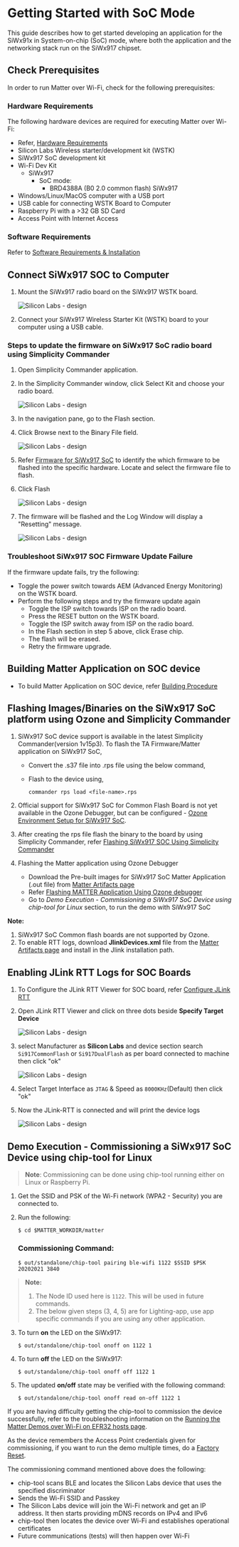 # Getting Started with SoC Mode

This guide describes how to get started developing an application for the SiWx91x in System-on-chip (SoC) mode, where both the application and the networking stack run on the SiWx917 chipset.

## Check Prerequisites

In order to run Matter over Wi-Fi, check for the following prerequisites:

### Hardware Requirements

The following hardware devices are required for executing Matter over Wi-Fi:
 - Refer, [Hardware Requirements](../general/HARDWARE_REQUIREMENTS.md#matter-over-wi-fi-accessory-device-requirements-for-soc-mode)
- Silicon Labs Wireless starter/development kit (WSTK)
- SiWx917 SoC development kit
- Wi-Fi Dev Kit
  - SiWx917
    - SoC mode:
      - BRD4388A (B0 2.0 common flash)
             SiWx917
- Windows/Linux/MacOS computer with a USB port
- USB cable for connecting WSTK Board to Computer
- Raspberry Pi with a >32 GB SD Card
- Access Point with Internet Access

### Software Requirements

Refer to [Software Requirements & Installation ](../general/SOFTWARE_REQUIREMENTS.md)

## Connect SiWx917 SOC to Computer

1. Mount the SiWx917 radio board on the SiWx917 WSTK board.
    
   ![Silicon Labs - design](./images/mount-soc.png)
    
2. Connect your SiWx917 Wireless Starter Kit (WSTK) board to your computer using a USB cable.

### Steps to update the firmware on SiWx917 SoC radio board using Simplicity Commander

1. Open Simplicity Commander application.

3. In the Simplicity Commander window, click Select Kit and choose your radio board.

   ![Silicon Labs - design](./images/commander-select-board.png)

4. In the navigation pane, go to the Flash section.

5. Click Browse next to the Binary File field.
   
   ![Silicon Labs - design](./images/select-flash-option-in-commander.png)

6. Refer [Firmware for SiWx917 SoC](../general/ARTIFACTS.md#siwx917-firmware-for-siwx917-soc) to identify the which firmware to be flashed into the specific hardware. Locate and select the firmware file to flash.  

7. Click Flash

   ![Silicon Labs - design](./images/commander-click-flash-button.png)

8. The firmware will be flashed and the Log Window will display a "Resetting" message.

   ![Silicon Labs - design](./images/commander-flash-success.png)

### Troubleshoot SiWx917 SOC Firmware Update Failure
If the firmware update fails, try the following:
  - Toggle the power switch towards AEM (Advanced Energy Monitoring) on the WSTK board.
  - Perform the following steps and try the firmware update again
     - Toggle the ISP switch towards ISP on the radio board.
     - Press the RESET button on the WSTK board.
     - Toggle the ISP switch away from ISP on the radio board.
     - In the Flash section in step 5 above, click Erase chip.
     - The flash will be erased.
     - Retry the firmware upgrade.


## Building Matter Application on SOC device
- To build Matter Application on SOC device, refer [Building Procedure](./SW_SETUP.md)

## Flashing Images/Binaries on the SiWx917 SoC platform using Ozone and Simplicity Commander

1. SiWx917 SoC device support is available in the latest Simplicity Commander(version 1v15p3). To flash the TA Firmware/Matter application on SiWx917 SoC,
    - Convert the .s37 file into .rps file using the below command,

    - Flash to the device using,          
    
          commander rps load <file-name>.rps 

2. Official support for SiWx917 SoC for Common Flash Board is not yet available in the Ozone Debugger, but can be configured - [Ozone Environment Setup for SiWx917 SoC](SiWx917_Enablement_For_Ozone.md).

3. After creating the rps file flash the binary to the board by using Simplicity Commander, refer [Flashing SiWx917 SOC Using Simplicity Commander](../general/FLASHING_USING_COMMANDER.md#flashing-the-siwx917-soc-matter-pre-built-binary-using-simplicity-commander)

4. Flashing the Matter application using Ozone Debugger

   - Download the Pre-built images for SiWx917 SoC Matter Application (.out file) from [Matter Artifacts page](../general/ARTIFACTS.md)
   - Refer [Flashing MATTER Application Using Ozone debugger](./SiWx917_Enablement_For_Ozone.md)
   - Go to *Demo Execution - Commissioning a SiWx917 SoC Device using chip-tool for Linux* section, to run the demo with SiWx917 SoC

**Note:**
1. SiWx917 SoC Common flash boards are not supported by Ozone.
2. To enable RTT logs, download **JlinkDevices.xml** file from the [Matter Artifacts page](../general/ARTIFACTS.md) and install in the Jlink installation path.
 
## Enabling JLink RTT Logs for SOC Boards
1. To Configure the JLink RTT Viewer for SOC board, refer [Configure JLink RTT](./SiWx917_Enablement_For_Ozone.md#steps-to-configure-the-siwx917-soc-on-the-jlink-rtt-logging-and-ozone-debugger)

2. Open JLink RTT Viewer and click on three dots beside **Specify Target Device**

   ![Silicon Labs - design](./images/jlink-rtt-soc-selection.png)

3. select Manufacturer as **Silicon Labs** and device section search `Si917CommonFlash` or `Si917DualFlash` as per board connected to machine then click "ok" 

   ![Silicon Labs - design](./images/jlink-rtt-soc-board-selection.png)

4. Select Target Interface as `JTAG` & Speed as `8000KHz`(Default) then click "ok"

5. Now the JLink-RTT is connected and will print the device logs
   
   ![Silicon Labs - design](./images/jlink-rtt-connected-logs.png)

## Demo Execution - Commissioning a SiWx917 SoC Device using chip-tool for Linux

> **Note**: Commissioning can be done using chip-tool running either on Linux or Raspberry Pi.

1. Get the SSID and PSK of the Wi-Fi network (WPA2 - Security) you are connected to.

2. Run the following:

    ```shell
    $ cd $MATTER_WORKDIR/matter
    ```

    ### Commissioning Command:

    ```shell
    $ out/standalone/chip-tool pairing ble-wifi 1122 $SSID $PSK 20202021 3840
    ```

> **Note:**
>    1. The Node ID used here is `1122`. This will be used in future commands.
>    2. The below given steps (3, 4, 5) are for Lighting-app, use app specific commands if you are using any other application.

3. To turn **on** the LED on the SiWx917:
    ```shell
    $ out/standalone/chip-tool onoff on 1122 1
    ```

4. To turn **off** the LED on the SiWx917:
    ```shell
    $ out/standalone/chip-tool onoff off 1122 1
    ```

5. The updated **on/off** state may be verified with the following command:
    ```shell
    $ out/standalone/chip-tool onoff read on-off 1122 1
    ```

If you are having difficulty getting the chip-tool to commission the device
successfully, refer to the troubleshooting information on the 
[Running the Matter Demos over Wi-Fi on EFR32 hosts page](./RUN_DEMO.md).

As the device remembers the Access Point credentials given for commissioning, if
you want to run the demo multiple times, do a [Factory Reset](./SiWx917_Enablement_For_Ozone.md#siwx917-soc-factory-reset).

The commissioning command mentioned above does the following:

- chip-tool scans BLE and locates the Silicon Labs device that uses the specified discriminator
- Sends the Wi-Fi SSID and Passkey
- The Silicon Labs device will join the Wi-Fi network and get an IP address.
It then starts providing mDNS records on IPv4 and IPv6
- chip-tool then locates the device over Wi-Fi and establishes operational certificates
- Future communications (tests) will then happen over Wi-Fi
